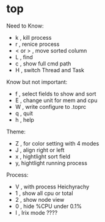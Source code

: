 # top


Need to Know:
- k , kill process
- r , renice process
- < or > , move sorted column
- L , find 
- c , show full cmd path
- H , switch Thread and Task


Know but not important:
- f , select fields to show and sort
- E , change unit for mem and cpu
- W , write configure to .toprc
- q , quit
- h , help



Theme:
- Z , for color setting with 4 modes
- J , align right or left
- x , hightlight sort field
- y,  hightlight running process




Process:
- V , with process Heichyrachy
- 1 , show all cpu or total
- 2 , show node view
- 0 , hide %CPU under 0.1%
- I , Irix mode ????
